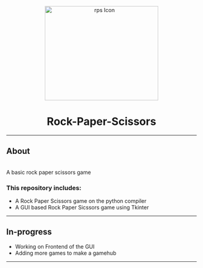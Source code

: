 <p align="center">
<a href="https://github.com/tfiroze/rock-paper-scissors">
<img src="https://www.esquireme.com/public/styles/full_img/public/images/2017/05/29/rock_paper_scissors__2x.png?itok=7H3NxSxN" alt="rps Icon" height="250" width="300"/>
</a>
<h1 align="center"> Rock-Paper-Scissors </h1>
</p>

---
## About
<br>A basic rock paper scissors game

### This repository includes:
* A Rock Paper Scissors game on the python compiler
* A GUI based Rock Paper Sicssors game using Tkinter

---
## In-progress
* Working on Frontend of the GUI
* Adding more games to make a gamehub

---
